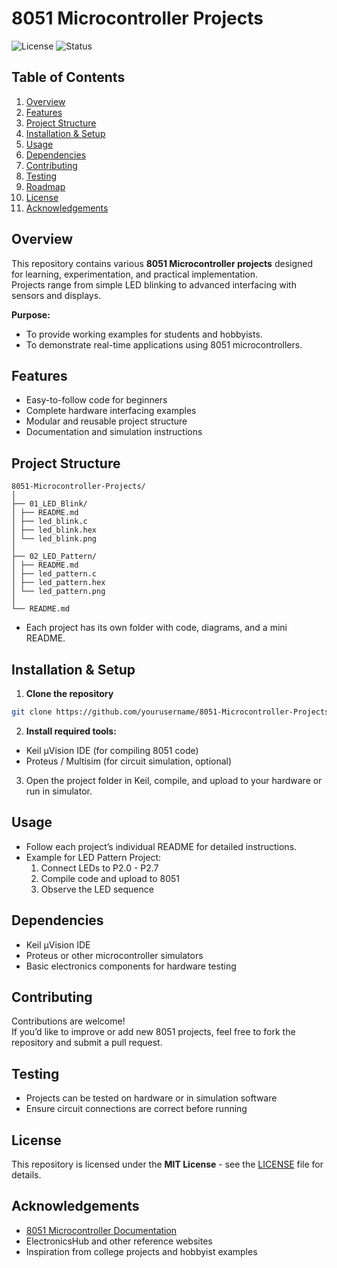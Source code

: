 # 8051 Microcontroller Projects

![License](https://img.shields.io/badge/License-MIT-blue)
![Status](https://img.shields.io/badge/Status-Active-green)

## Table of Contents
01. [Overview](#overview)
02. [Features](#features)
03. [Project Structure](#project-structure)
04. [Installation & Setup](#installation--setup)
05. [Usage](#usage)
06. [Dependencies](#dependencies)
07. [Contributing](#contributing)
08. [Testing](#testing)
09. [Roadmap](#roadmap)
10. [License](#license)
11. [Acknowledgements](#acknowledgements)

## Overview
This repository contains various **8051 Microcontroller projects** designed for learning, experimentation, and practical implementation.  
Projects range from simple LED blinking to advanced interfacing with sensors and displays.  


**Purpose:**  
- To provide working examples for students and hobbyists.  
- To demonstrate real-time applications using 8051 microcontrollers.  

## Features
- Easy-to-follow code for beginners  
- Complete hardware interfacing examples  
- Modular and reusable project structure  
- Documentation and simulation instructions  

## Project Structure
```
8051-Microcontroller-Projects/
│
├── 01_LED_Blink/
│ ├── README.md
│ ├── led_blink.c
│ ├── led_blink.hex
│ └── led_blink.png
│
├── 02_LED_Pattern/
│ ├── README.md
│ ├── led_pattern.c
│ ├── led_pattern.hex
│ └── led_pattern.png
│ 
└── README.md
```

- Each project has its own folder with code, diagrams, and a mini README.


## Installation & Setup
1. **Clone the repository**  

```bash
git clone https://github.com/yourusername/8051-Microcontroller-Projects.git 
```

2. **Install required tools:**

- Keil µVision IDE (for compiling 8051 code)
- Proteus / Multisim (for circuit simulation, optional)

3. Open the project folder in Keil, compile, and upload to your hardware or run in simulator.

## Usage
- Follow each project’s individual README for detailed instructions.  
- Example for LED Pattern Project:  
  1. Connect LEDs to P2.0 - P2.7  
  2. Compile code and upload to 8051  
  3. Observe the LED sequence  

## Dependencies
- Keil µVision IDE  
- Proteus or other microcontroller simulators  
- Basic electronics components for hardware testing  

## Contributing
Contributions are welcome!  
If you’d like to improve or add new 8051 projects, feel free to fork the repository and submit a pull request.
 
## Testing
- Projects can be tested on hardware or in simulation software  
- Ensure circuit connections are correct before running  

## License
This repository is licensed under the **MIT License** - see the [LICENSE](LICENSE) file for details.

## Acknowledgements
- [8051 Microcontroller Documentation](https://www.keil.com/8051/)  
- ElectronicsHub and other reference websites  
- Inspiration from college projects and hobbyist examples

